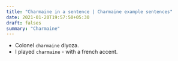 ```yaml
---
title: "Charmaine in a sentence | Charmaine example sentences"
date: 2021-01-20T19:57:50+05:30
draft: falses
summary: "Charmaine"
---
```

- Colonel `charmaine` diyoza.
- I played `charmaine` - with a french accent.
                 
